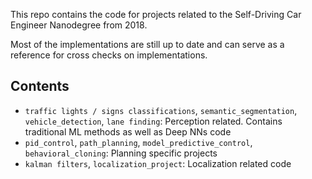 This repo contains the code for projects related to the Self-Driving Car Engineer Nanodegree from 2018.

Most of the implementations are still up to date and can serve as a reference for cross checks on implementations.

## Contents

* `traffic lights / signs classifications`, `semantic_segmentation`, `vehicle_detection`, `lane finding`: Perception related. Contains traditional ML methods as well as Deep NNs code
* `pid_control`, `path_planning`, `model_predictive_control`, `behavioral_cloning`: Planning specific projects
* `kalman filters`, `localization_project`: Localization related code
